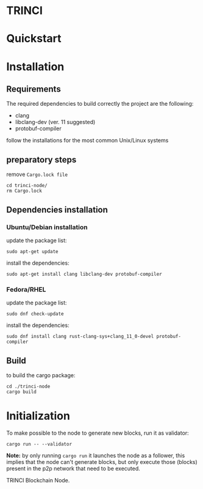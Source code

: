 TRINCI
======

# Quickstart

# Installation
## Requirements
The required dependencies to build correctly the project are the following:

- clang
- libclang-dev (ver. 11 suggested)
- protobuf-compiler

follow the installations for the most common Unix/Linux systems 

## preparatory steps

remove `Cargo.lock file`

```
cd trinci-node/
rm Cargo.lock
```
 
## Dependencies installation
### Ubuntu/Debian installation
update the package list:

```
sudo apt-get update
```

install the dependencies:

```
sudo apt-get install clang libclang-dev protobuf-compiler
```

### Fedora/RHEL
update the package list:

```
sudo dnf check-update
```

install the dependencies:
```
sudo dnf install clang rust-clang-sys+clang_11_0-devel protobuf-compiler
```

## Build
to build the cargo package:

```
cd ./trinci-node
cargo build
```

# Initialization
To make possible to the node to generate new blocks, run it as validator:

```
cargo run -- --validator
```

**Note:** by only running `cargo run`  it launches the node as a follower, this implies that the node can't generate blocks, but only execute those (blocks) present in the p2p network that need to be executed.

TRINCI Blockchain Node.
